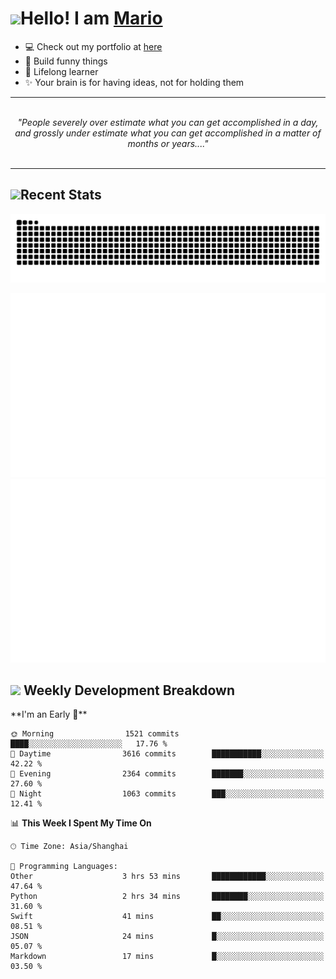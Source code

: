 <h1><a href = "#"><img src="https://media.giphy.com/media/VgCDAzcKvsR6OM0uWg/giphy.gif" width="50"></a><span>Hello! I am <a href="https://github.com/mario1in">Mario</a></span></h1>

- 💻 Check out my portfolio at [here](https://shixiong.name)
- 🔨 Build funny things
- 🚀 Lifelong learner
- ✨ Your brain is for having ideas, not for holding them

<hr/>
<br/>
<div align="center">
<i>"People severely over estimate what you can get accomplished in a day, and grossly under estimate what you can get accomplished in a matter of months or years...." </i>
</div>
<br/>
<hr/>

<h2 align="left">
  <a href="#"><img src="https://emojis.slackmojis.com/emojis/images/1643514389/3643/cool-doge.gif?1643514389" height="30"></a>Recent Stats
</h2>

<picture>
  <source
    media="(prefers-color-scheme: dark)"
    srcset="https://raw.githubusercontent.com/mario1in/mario1in/output/github-contribution-grid-snake-dark.svg"
  />
  <source
    media="(prefers-color-scheme: light)"
    srcset="https://raw.githubusercontent.com/mario1in/mario1in/output/github-contribution-grid-snake.svg"
  />
  <img
    alt="github contribution grid snake animation"
    src="https://raw.githubusercontent.com/mario1in/mario1in/output/github-contribution-grid-snake.svg"
  />
</picture>

![overview](https://raw.githubusercontent.com/mario1in/mario1in/stats-output/generated/overview.svg)
![languages](https://raw.githubusercontent.com/mario1in/mario1in/stats-output/generated/languages.svg)

<h2 align="left">
  <a href="#"><img src="https://emojis.slackmojis.com/emojis/images/1643514062/184/nyancat_big.gif?1643514062" height="30"></a> Weekly Development Breakdown
</h2>
<!--START_SECTION:waka-->
**I'm an Early 🐤** 

```text
🌞 Morning                1521 commits        ████░░░░░░░░░░░░░░░░░░░░░   17.76 % 
🌆 Daytime                3616 commits        ███████████░░░░░░░░░░░░░░   42.22 % 
🌃 Evening                2364 commits        ███████░░░░░░░░░░░░░░░░░░   27.60 % 
🌙 Night                  1063 commits        ███░░░░░░░░░░░░░░░░░░░░░░   12.41 % 
```


📊 **This Week I Spent My Time On** 

```text
🕑︎ Time Zone: Asia/Shanghai

💬 Programming Languages: 
Other                    3 hrs 53 mins       ████████████░░░░░░░░░░░░░   47.64 % 
Python                   2 hrs 34 mins       ████████░░░░░░░░░░░░░░░░░   31.60 % 
Swift                    41 mins             ██░░░░░░░░░░░░░░░░░░░░░░░   08.51 % 
JSON                     24 mins             █░░░░░░░░░░░░░░░░░░░░░░░░   05.07 % 
Markdown                 17 mins             █░░░░░░░░░░░░░░░░░░░░░░░░   03.50 % 
```


<!--END_SECTION:waka-->

